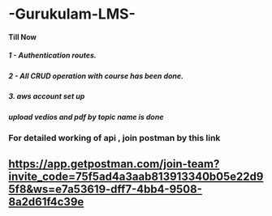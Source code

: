 # -Gurukulam-LMS-

#### Till Now
##### 1 -  Authentication routes.
##### 2 -  All CRUD operation with course has been done.
##### 3. aws account set up
##### upload vedios and pdf by topic name is done



### For detailed working of api , join postman by this link 

## https://app.getpostman.com/join-team?invite_code=75f5ad4a3aab813913340b05e22d95f8&ws=e7a53619-dff7-4bb4-9508-8a2d61f4c39e
